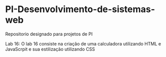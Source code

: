 # PI-Desenvolvimento-de-sistemas-web
Repositorio designado para projetos de PI


Lab 16:
  O lab 16 consiste na criação de uma calculadora utilizando HTML e JavaScrpit e sua estilização utilizando CSS
